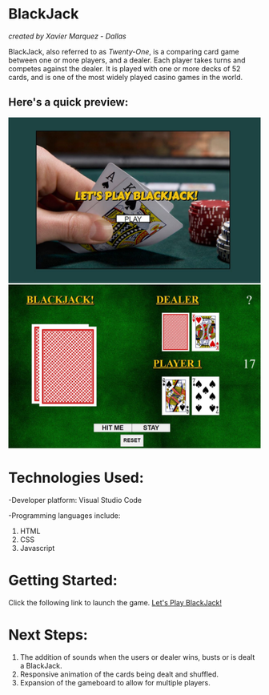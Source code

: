 # BlackJack
_created by Xavier Marquez - Dallas_

BlackJack, also referred to as _Twenty-One_, is a comparing card game between one or more players, and a dealer. Each player takes turns and competes against the dealer. It is played with one or more decks of 52 cards, and is one of the most widely played casino games in the world.

## Here's a quick preview:

![Home Screen](/images/homeScreen.JPG)
![Game Board](/images/gameBoard.JPG)

# Technologies Used:
-Developer platform: Visual Studio Code

-Programming languages include:
1. HTML
2. CSS
3. Javascript

# Getting Started:
Click the following link to launch the game. [Let's Play BlackJack!](https://xaviermarquez1991.github.io/project-1/)

# Next Steps:
1. The addition of sounds when the users or dealer wins, busts or is dealt a BlackJack.
2. Responsive animation of the cards being dealt and shuffled.
3. Expansion of the gameboard to allow for multiple players.

